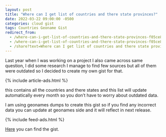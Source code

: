 ```yaml
---
layout: post
title: "Where can I get list of countries and there state provinces?"
date: 2022-03-22 09:00:00 -0500
categories: cloud gist
tags: Countries Geoname Gist
redirect_from:
  - /where-can-i-get-list-of-countries-and-there-state-provinces-f05ce8f50928
  - /where-can-i-get-list-of-countries-and-there-state-provinces-f05ce8f50928?source=user_profile---------4----------------------------
  - /share?text=Where can I get list of countries and there state provinces? - bitesinbyte https://blogs.bitesinbyte.com//posts/List-Countries/
---
```


Last year when I was working on a project I also came across same question, I did some research I manage to find few sources but all of them were outdated so I decided to create my own gist for that.

{% include article-ads.html %}

this contains all the countries and there states and this list will update automatically every month so you don’t have to worry about outdated data.

I am using geonames dumps to create this gist so if you find any incorrect data you can update at geonames side and it will reflect in next release.

{% include feed-ads.html %}

[Here](https://gist.github.com/manishtiwari25/0fa055ee14f29ee6a7654d50af20f095) you can find the gist.
